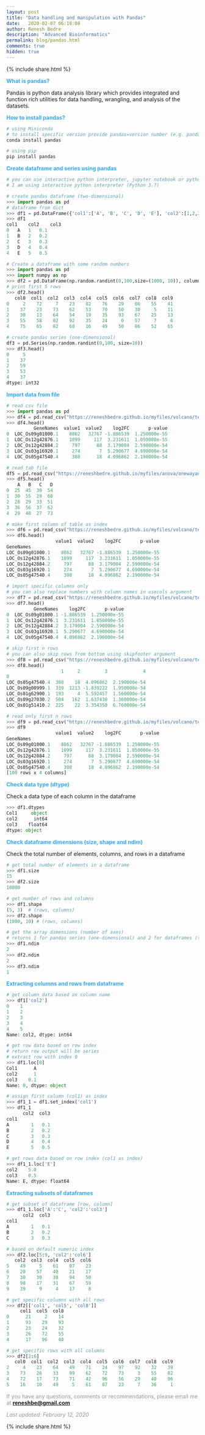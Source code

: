 ```yaml
---
layout: post
title: "Data handling and manipulation with Pandas"
date:   2020-02-07 06:18:08
author: Renesh Bedre
description: "Advanced Bioinformatics"
permalink: blog/pandas.html
comments: true
hidden: true
---
```

<p>
{% include  share.html %}
</p>

**<span style="color:#33a8ff">What is pandas?</span>**

Pandas is python data analysis library which provides integrated and function rich
utilities for data handling, wrangling, and analysis of the datasets.

**<span style="color:#33a8ff">How to install pandas?</span>**

```bash
# using Miniconda
# to install specific version provide pandas=version number (e.g. pandas=1.0)
conda install pandas

# using pip
pip install pandas
```

**<span style="color:#33a8ff">Create dataframe and series using pandas</span>**

```python
# you can use interactive python interpreter, jupyter notebook or python code
# I am using interactive python interpreter (Python 3.7)

# create pandas dataframe (two-dimensional)
>>> import pandas as pd
# dataframe from dict
>>> df1 = pd.DataFrame({'col1':['A', 'B', 'C', 'D', 'E'], 'col2':[1,2,3,4,5], 'col3':[0.1,0.2,0.3,0.4,0.5]})
>>> df1
col1 	col2 	col3
0 	A 	1 	0.1
1 	B 	2 	0.2
2 	C 	3 	0.3
3 	D 	4 	0.4
4 	E 	5 	0.5

# Create a dataframe with some random numbers
>>> import pandas as pd
>>> import numpy as np
>>> df2 = pd.DataFrame(np.random.randint(0,100,size=(1000, 10)), columns=['col%i' % i for i in np.arange(10)])
# print first 5 rows
>>> df2.head()
   col0  col1  col2  col3  col4  col5  col6  col7  col8  col9
0     2    72     7    23    82    76    29    86    55    41
1    37    23    73    62    53    70    50    30     5    11
2    38    13    64    54    19    35    93    67    25    13
3    55    58    82    92    35    24     0    57     7     6
4    75    65    82    68    16    49    50    86    52    65

# create pandas series (one-dimensional)
df3 = pd.Series(np.random.randint(0,100, size=10))
>>> df3.head()
0     5
1    37
2    59
3    53
4    37
dtype: int32
```

**<span style="color:#33a8ff">Import data from file</span>**

```python
# read csv file
>>> import pandas as pd
>>> df4 = pd.read_csv("https://reneshbedre.github.io/myfiles/volcano/testvolcano.csv")
>>> df4.head()
          GeneNames  value1  value2    log2FC       p-value
0  LOC_Os09g01000.1    8862   32767 -1.886539  1.250000e-55
1  LOC_Os12g42876.1    1099     117  3.231611  1.050000e-55
2  LOC_Os12g42884.2     797      88  3.179004  2.590000e-54
3  LOC_Os03g16920.1     274       7  5.290677  4.690000e-54
4  LOC_Os05g47540.4     308      18  4.096862  2.190000e-54

# read tab file
df5 = pd.read_csv("https://reneshbedre.github.io/myfiles/anova/onewayanova.txt", sep="\t")
>>> df5.head()
    A   B   C   D
0  25  45  30  54
1  30  55  29  60
2  28  29  33  51
3  36  56  37  62
4  29  40  27  73

# make first column of table as index
>>> df6 = pd.read_csv("https://reneshbedre.github.io/myfiles/volcano/testvolcano.csv", index_col=0)
>>> df6.head()
                  value1  value2    log2FC       p-value
GeneNames
LOC_Os09g01000.1    8862   32767 -1.886539  1.250000e-55
LOC_Os12g42876.1    1099     117  3.231611  1.050000e-55
LOC_Os12g42884.2     797      88  3.179004  2.590000e-54
LOC_Os03g16920.1     274       7  5.290677  4.690000e-54
LOC_Os05g47540.4     308      18  4.096862  2.190000e-54

# import specific columns only
# you can also replace numbers with column names in usecols argument
>>> df7 = pd.read_csv("https://reneshbedre.github.io/myfiles/volcano/testvolcano.csv", usecols=[0,3,4])
>>> df7.head()
          GeneNames    log2FC       p-value
0  LOC_Os09g01000.1 -1.886539  1.250000e-55
1  LOC_Os12g42876.1  3.231611  1.050000e-55
2  LOC_Os12g42884.2  3.179004  2.590000e-54
3  LOC_Os03g16920.1  5.290677  4.690000e-54
4  LOC_Os05g47540.4  4.096862  2.190000e-54

# skip first n rows
# you can also skip rows from bottom using skipfooter argument
>>> df8 = pd.read_csv("https://reneshbedre.github.io/myfiles/volcano/testvolcano.csv", index_col=0, skiprows=5, header=None)
>>> df8.head()
                    1     2         3             4
0
LOC_Os05g47540.4  308    18  4.096862  2.190000e-54
LOC_Os09g00999.1  339  1213 -1.839222  1.950000e-54
LOC_Os01g62900.1  193     4  5.592457  1.560000e-54
LOC_Os09g27030.2  504   162  1.637430  1.360000e-54
LOC_Os01g51410.2  225    22  3.354350  6.760000e-54

# read only first n rows
>>> df9 = pd.read_csv("https://reneshbedre.github.io/myfiles/volcano/testvolcano.csv", index_col=0, nrows=100)
>>> df9
                  value1  value2    log2FC       p-value
GeneNames
LOC_Os09g01000.1    8862   32767 -1.886539  1.250000e-55
LOC_Os12g42876.1    1099     117  3.231611  1.050000e-55
LOC_Os12g42884.2     797      88  3.179004  2.590000e-54
LOC_Os03g16920.1     274       7  5.290677  4.690000e-54
LOC_Os05g47540.4     308      18  4.096862  2.190000e-54
[100 rows x 4 columns]
```

**<span style="color:#33a8ff">Check data type (dtype)</span>** 

Check a data type of each column in the dataframe
```python
>>> df1.dtypes
Col1     object
col2      int64
col3    float64
dtype: object
```

**<span style="color:#33a8ff">Check dataframe dimensions (size, shape and ndim)</span>** 

Check the total number of elements, columns, and rows in a dataframe
```python
# get total number of elements in a dataframe 
>>> df1.size
15
>>> df2.size
10000

# get number of rows and columns
>>> df1.shape
(5, 3)  # (rows, columns)
>>> df2.shape
(1000, 10) # (rows, columns)

# get the array dimensions (number of axes)
# returns 1 for pandas series (one-dimensional) and 2 for dataframes (two-dimensional) 
>>> df1.ndim
2
>>> df2.ndim
2
>>> df3.ndim
1
```

**<span style="color:#33a8ff">Extracting columns and rows from dataframe</span>** 
```python
# get column data based on column name
>>> df1['col2']
0    1
1    2
2    3
3    4
4    5
Name: col2, dtype: int64

# get row data based on row index
# return row output will be series 
# extract row with index 0 
>>> df1.loc[0] 
Col1      A
col2      1
col3    0.1
Name: 0, dtype: object

# assign first column (col1) as index
>>> df1_1 = df1.set_index('col1')
>>> df1_1
      col2  col3
col1
A        1   0.1
B        2   0.2
C        3   0.3
D        4   0.4
E        5   0.5

# get rows data based on row index (col1 as index)
>>> df1_1.loc['E']
col2    5.0
col3    0.5
Name: E, dtype: float64
```

**<span style="color:#33a8ff">Extracting subsets of dataframes</span>** 
```python
# get subset of dataframe [row, column]
>>> df1_1.loc['A':'C', 'col2':'col3']
      col2  col3
col1
A        1   0.1
B        2   0.2
C        3   0.3

# based on default numeric index
>>> df2.loc[5:9, 'col2':'col6']
   col2  col3  col4  col5  col6
5    49     5    61    87    23
6    20    57    40    21    17
7    30    30    38    94    50
8    98    17    31    67    59
9    39     9     4    17     8

# get specific columns with all rows
>>> df2[['col1', 'col5', 'col8']]
     col1  col5  col8
0      21     2    14
1      93    29    93
2      23    24    32
3      26    72    55
4      17    96    40

# get specific rows with all columns
>>> df2[2:6]
   col0  col1  col2  col3  col4  col5  col6  col7  col8  col9
2     4    23    64    49    71    24    97    92    32    39
3    73    26    33    99    62    72    73     3    55    82
4    72    17    73    71    42    96    56    29    40    96
5    16    10    49     5    61    87    23     7    36     1


```

<span style="color:#9e9696">If you have any questions, comments or recommendations, please email me at 
<b>reneshbe@gmail.com</b></span>
    
<span style="color:#9e9696"><i> Last updated: February 12, 2020</i> </span>    

<p>
{% include  share.html %}
</p>